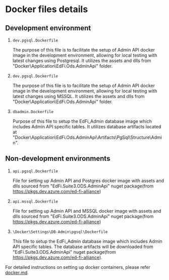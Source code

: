 # Docker files details

## Development environment

1. `dev.pgsql.Dockerfile`

    The purpose of this file is to facilitate the setup of Admin API docker image in
    the development environment, allowing for local testing with latest changes using Postgresql.
    It utilizes the assets and dlls from "Docker\Application\EdFi.Ods.AdminApi"
    folder.

2. `dev.pgsql.Dockerfile`

    The purpose of this file is to facilitate the setup of Admin API docker image in
    the development environment, allowing for local testing with latest changes using MSSQL.
    It utilizes the assets and dlls from "Docker\Application\EdFi.Ods.AdminApi"
    folder.

3. `dbadmin.Dockerfile`

    Purpose of this file to setup the EdFi_Admin database image which includes Admin
    API specific tables. It utilizes database artifacts located at
    "Docker\Application\EdFi.Ods.AdminApi\Artifacts\PgSql\Structure\Admin".

## Non-development environments

1. `api.pgsql.Dockerfile`

    File for setting up Admin API and Postgres docker image with assets and dlls sourced from
    "EdFi.Suite3.ODS.AdminApi" nuget package(from
    https://pkgs.dev.azure.com/ed-fi-alliance)

2. `api.mssql.Dockerfile`

    File for setting up Admin API and MSSQL docker image with assets and dlls sourced from
    "EdFi.Suite3.ODS.AdminApi" nuget package(from
    https://pkgs.dev.azure.com/ed-fi-alliance)

3. `\Docker\Settings\DB-Admin\pgsql\Dockerfile`

    This file to setup the EdFi_Admin database image which includes Admin API
    specific tables. The database artifacts will be downloaded from
    "EdFi.Suite3.ODS.AdminApi" nuget package(from
    https://pkgs.dev.azure.com/ed-fi-alliance).

For detailed instructions on setting up docker containers, please refer
[docker.md](../docs/docker.md).
